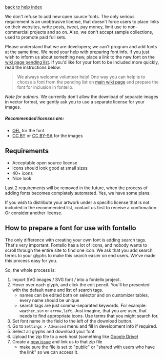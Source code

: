 [back to help index](Help)

We don't refuse to add new open source fonts. The only serious requirement is an unobtrusive license, that doesn't force users to place links on their websites, write posts, tweet, pay money, limit use to non-commercial projects and so on. Also, we don't accept sample collections, used to promote paid full sets.

Please understand that we are developers; we can't program and add fonts at the same time. We need your help with preparing font info. If you just wish to inform us about something new, place a link to the new font on the [wiki page pending list](https://github.com/fontello/fontello/wiki#more-vector-sources). If you'd like for your font to be included more quickly, read the instructions below.

> We always welcome volunteer help! One way you can help is to choose a font from the pending list on [main wiki page](https://github.com/fontello/fontello/wiki#more-vector-sources) and prepare the font for inclusion in fontello.

_Note for authors_. We currently don't allow the download of separate images in vector format, we gently ask you to use a separate license for your images.

##### Recommended licenses are:

- [OFL](http://scripts.sil.org/OFL) for the font
- [CC BY](http://creativecommons.org/licenses/by/3.0/) or [CC BY-SA](http://creativecommons.org/licenses/by-sa/3.0/) for the images


## Requirements

- Acceptable open source license
- Icons should look good at small sizes
- 40+ icons
- Nice look

Last 2 requirements will be removed in the future, when the process of adding fonts becomes completely automated. Yes, we have some plans.

If you wish to distribute your artwork under a specific license that is not included in the recommended list, contact us first to receive a confirmation. Or consider another license.


## How to prepare a font for use with fontello

The only difference with creating your own font is adding search tags. That's very important. Fontello has a lot of icons, and nobody wants to scroll through the entire site to find one icon. We ask that you add search terms to your glyphs to make this search easier on end users. We've made this process easy for you.

So, the whole process is:

1. Import SVG images / SVG font / into a fontello project.
2. Hover over each glyph, and click the edit pencil. You'll be presented with the default name and list of search tags.
   * names can be edited both on selector and on customizer tables, every name should be unique
   * search tags are just comma-separated keywords. For example: `weather,sun` or `arrow,left`. Just imagine, that you are user, that needs to find appropriate icons. Use terms that you might search for.
3. Set font name in the field to the left of the download button.
4. Go to `Settings > Advanced` menu and fill in development info if required.
5. Select all glyphs and download your font.
6. Upload the zip file to a web host (something like [Google Drive](https://drive.google.com/))
7. Create a [new issue](https://github.com/fontello/fontello/issues/new) and link us to that zip file
   * make sure the file is set to "public" or "shared with users who have the link" so we can access it.
